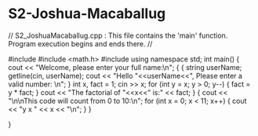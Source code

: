 # S2-Joshua-Macaballug
// S2_JoshuaMacaballug.cpp : This file contains the 'main' function. Program execution begins and ends there.
//

#include <iostream>
#include <math.h>
#include <string>
using namespace std;
int main()
{
	cout << "Welcome, please enter your full name:\n";
	{
		{
			string userName;
			getline(cin, userName);
			cout << "Hello "<<userName<<", Please enter a valid number: \n";
		}
		int x, fact = 1;
		cin >> x;
		for (int y = x; y > 0; y--)
		{
			fact = y * fact;
		}
		cout << "The factorial of "<<x<<" is:" << fact;
	}
	{
		cout << "\n\nThis code will count from 0 to 10:\n";
		for (int x = 0; x < 11; x++) {
			cout << "y x " << x << "\n";
		}
	}

}


